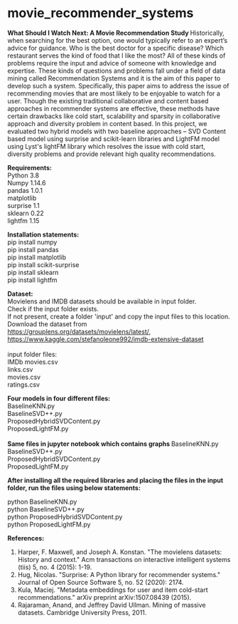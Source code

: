 # movie_recommender_systems

<b> What Should I Watch Next: A Movie Recommendation Study </b>
Historically, when searching for the best option, one would typically refer to an expert’s advice for guidance. Who is the best doctor for a specific disease? Which restaurant serves the kind of food that I like the most? All of these kinds of problems require the input and advice of someone with knowledge and expertise. 
These kinds of questions and problems fall under a field of data mining called Recommendation Systems and it is the aim of this paper to develop such a system. Specifically, this paper aims to address the issue of recommending movies that are most likely to be enjoyable to watch for a user.
Though the existing traditional collaborative and content based approaches in recommender systems are effective, these methods have certain drawbacks like cold start, scalability and sparsity in collaborative approach and diversity problem in content based. In this project, we evaluated two hybrid models with two baseline approaches – SVD Content based model using surprise and scikit-learn libraries and LightFM model using Lyst's lightFM library which resolves the issue with cold start, diversity problems and provide relevant high quality recommendations.

<b> Requirements: </b> </br>
Python 3.8 </br>
Numpy 1.14.6 </br>
pandas 1.0.1 </br>
matplotlib </br>
surprise 1.1 </br>
sklearn 0.22 </br>
lightfm 1.15 </br>

<b> Installation statements: </b> </br>
pip install numpy </br>
pip install pandas </br>
pip install matplotlib </br>
pip install scikit-surprise </br>
pip install sklearn </br>
pip install lightfm </br>

<b> Dataset: </b> </br>
Movielens and IMDB datasets should be available in input folder. </br>
Check if the input folder exists. </br>
If not present, create a folder 'input' and copy the input files to this location. </br>
Download the dataset from https://grouplens.org/datasets/movielens/latest/, https://www.kaggle.com/stefanoleone992/imdb-extensive-dataset </br>
</br>
input folder files: </br>
IMDb movies.csv </br>
links.csv </br>
movies.csv </br>
ratings.csv </br>

<b> Four models in four different files: </b> </br>
BaselineKNN.py </br>
BaselineSVD++.py </br>
ProposedHybridSVDContent.py </br>
ProposedLightFM.py </br>
</br>
<b> Same files in jupyter notebook which contains graphs </b>
BaselineKNN.py </br>
BaselineSVD++.py </br>
ProposedHybridSVDContent.py </br>
ProposedLightFM.py </br>


<b> After installing all the required libraries and placing the files in the input folder, run the files using below statements: </b>

python BaselineKNN.py </br>
python BaselineSVD++.py </br>
python ProposedHybridSVDContent.py </br>
python ProposedLightFM.py </br>


<b> References: </b>

1. Harper, F. Maxwell, and Joseph A. Konstan. "The movielens datasets: History and context." Acm transactions on interactive intelligent systems (tiis) 5, no. 4 (2015): 1-19.
2. Hug, Nicolas. "Surprise: A Python library for recommender systems." Journal of Open Source Software 5, no. 52 (2020): 2174.
3. Kula, Maciej. "Metadata embeddings for user and item cold-start recommendations." arXiv preprint arXiv:1507.08439 (2015).
4. Rajaraman, Anand, and Jeffrey David Ullman. Mining of massive datasets. Cambridge University Press, 2011.
